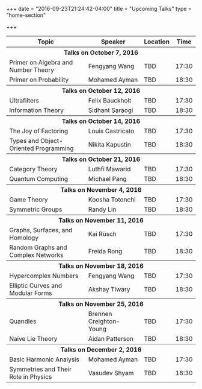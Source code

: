 +++
date = "2016-09-23T21:24:42-04:00"
title = "Upcoming Talks"
type = "home-section"

+++

<table>
<thead>
<tr>
  <th>Topic</th>
  <th>Speaker</th>
  <th>Location</th>
  <th>Time</th>
</tr>
</thead>
<tbody>
<tr><th colspan=4>Talks on October 7, 2016</th></tr>
<tr>
  <td>Primer on Algebra and Number Theory</td>
  <td>Fengyang Wang</td>
  <td>TBD</td>
  <td>17:30</td>
</tr>
<tr>
  <td>Primer on Probability</td>
  <td>Mohamed Ayman</td>
  <td>TBD</td>
  <td>18:30</td>
</tr>
<tr><th colspan=4>Talks on October 12, 2016</th></tr>
<tr>
  <td>Ultrafilters</td>
  <td>Felix Bauckholt</td>
  <td>TBD</td>
  <td>17:30</td>
</tr>
<tr>
  <td>Information Theory</td>
  <td>Sidhant Saraogi</td>
  <td>TBD</td>
  <td>18:30</td>
</tr>
<tr><th colspan=4>Talks on October 14, 2016</th></tr>
<tr>
  <td>The Joy of Factoring</td>
  <td>Louis Castricato</td>
  <td>TBD</td>
  <td>17:30</td>
</tr>
<tr>
  <td>Types and Object-Oriented Programming</td>
  <td>Nikita Kapustin</td>
  <td>TBD</td>
  <td>18:30</td>
</tr>
<tr><th colspan=4>Talks on October 21, 2016</th></tr>
<tr>
  <td>Category Theory</td>
  <td>Luthfi Mawarid</td>
  <td>TBD</td>
  <td>17:30</td>
</tr>
<tr>
  <td>Quantum Computing</td>
  <td>Michael Pang</td>
  <td>TBD</td>
  <td>18:30</td>
</tr>
<tr><th colspan=4>Talks on November 4, 2016</th></tr>
<tr>
  <td>Game Theory</td>
  <td>Koosha Totonchi</td>
  <td>TBD</td>
  <td>17:30</td>
</tr>
<tr>
  <td>Symmetric Groups</td>
  <td>Randy Lin</td>
  <td>TBD</td>
  <td>18:30</td>
</tr>
<tr><th colspan=4>Talks on November 11, 2016</th></tr>
<tr>
  <td>Graphs, Surfaces, and Homology</td>
  <td>Kai Rüsch</td>
  <td>TBD</td>
  <td>17:30</td>
</tr>
<tr>
  <td>Random Graphs and Complex Networks</td>
  <td>Freida Rong</td>
  <td>TBD</td>
  <td>18:30</td>
</tr>
<tr><th colspan=4>Talks on November 18, 2016</th></tr>
<tr>
  <td>Hypercomplex Numbers</td>
  <td>Fengyang Wang</td>
  <td>TBD</td>
  <td>17:30</td>
</tr>
<tr>
  <td>Elliptic Curves and Modular Forms</td>
  <td>Akshay Tiwary</td>
  <td>TBD</td>
  <td>18:30</td>
</tr>
<tr><th colspan=4>Talks on November 25, 2016</th></tr>
<tr>
  <td>Quandles</td>
  <td>Brennen Creighton-Young</td>
  <td>TBD</td>
  <td>17:30</td>
</tr>
<tr>
  <td>Naïve Lie Theory</td>
  <td>Aidan Patterson</td>
  <td>TBD</td>
  <td>18:30</td>
</tr>
<tr><th colspan=4>Talks on December 2, 2016</th></tr>
<tr>
  <td>Basic Harmonic Analysis</td>
  <td>Mohamed Ayman</td>
  <td>TBD</td>
  <td>17:30</td>
</tr>
<tr>
  <td>Symmetries and Their Role in Physics</td>
  <td>Vasudev Shyam</td>
  <td>TBD</td>
  <td>18:30</td>
</tr>
</tbody>
</table>
